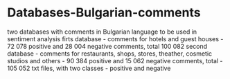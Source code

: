 # Databases-Bulgarian-comments
two databases with comments in Bulgarian language to be used in sentiment analysis
firts database - comments for hotels and guest houses - 72 078 positive and 28 004 negative comments, total 100 082
second database - comments for restaurants, shops, stores, theather, cosmetic studios and others - 90 384 positive and 15 062 negative comments, total - 105 052
txt files, with two classes - positive and negative
